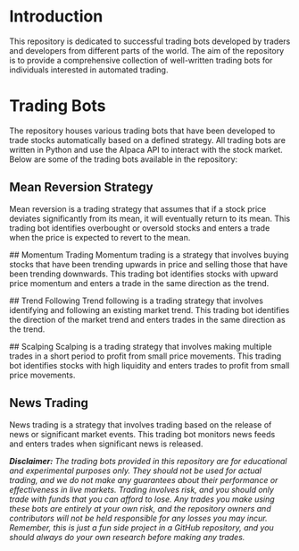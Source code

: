# Introduction

This repository is dedicated to successful trading bots developed by traders and developers from different parts of the world. The aim of the repository is to provide a comprehensive collection of well-written trading bots for individuals interested in automated trading. 

# Trading Bots

The repository houses various trading bots that have been developed to trade stocks automatically based on a defined strategy. All trading bots are written in Python and use the Alpaca API to interact with the stock market. Below are some of the trading bots available in the repository:

## Mean Reversion Strategy
Mean reversion is a trading strategy that assumes that if a stock price deviates significantly from its mean, it will eventually return to its mean. This trading bot identifies overbought or oversold stocks and enters a trade when the price is expected to revert to the mean.

## Momentum Trading
Momentum trading is a strategy that involves buying stocks that have been trending upwards in price and selling those that have been trending downwards. This trading bot identifies stocks with upward price momentum and enters a trade in the same direction as the trend.

## Trend Following
Trend following is a trading strategy that involves identifying and following an existing market trend. This trading bot identifies the direction of the market trend and enters trades in the same direction as the trend.

## Scalping
Scalping is a trading strategy that involves making multiple trades in a short period to profit from small price movements. This trading bot identifies stocks with high liquidity and enters trades to profit from small price movements.

## News Trading
News trading is a strategy that involves trading based on the release of news or significant market events. This trading bot monitors news feeds and enters trades when significant news is released.

***Disclaimer:** The trading bots provided in this repository are for educational and experimental purposes only. They should not be used for actual trading, and we do not make any guarantees about their performance or effectiveness in live markets. Trading involves risk, and you should only trade with funds that you can afford to lose. Any trades you make using these bots are entirely at your own risk, and the repository owners and contributors will not be held responsible for any losses you may incur. Remember, this is just a fun side project in a GitHub repository, and you should always do your own research before making any trades.*
